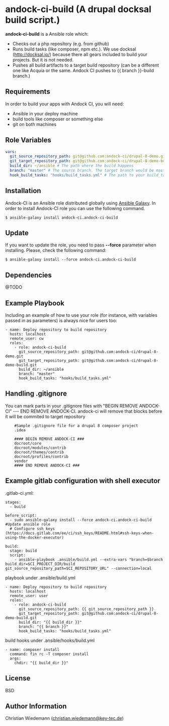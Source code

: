 andock-ci-build (A drupal docksal build script.)
=========

**andock-ci-build** is a Ansible role which:
* Checks out a php repository (e.g. from github)
* Runs build tasks (like composer, npm etc.). We use docksal (http://docksal.io/) because there all gears included to build your projects. But it is not needed. 
* Pushes all build artifacts to a target build repository (can be a different one like Acquia or the same. Andock CI pushes to {{ branch }}-build branch.)  
  

Requirements
------------

In order to build your apps with Andock CI, you will need:

* Ansible in your deploy machine
* build tools like composer or something else
* git on both machines


Role Variables
--------------

```yaml
vars:
  git_source_repository_path: git@github.com:andock-ci/drupal-8-demo.git # The source repository 
  git_target_repository_path: git@github.com:andock-ci/drupal-8-demo-build.git # The target repository. Can be the same repository as the source repository 
  build_dir: ~/ansible # The path where the build happens
  branch: "master" # The source branch. The target branch would be master-build
  hook_build_tasks: "hooks/build_tasks.yml" # The path to your build_tasks hook file
```

Installation
------------

Andock-CI is an Ansible role distributed globally using [Ansible Galaxy](https://galaxy.ansible.com/). In order to install Andock-CI role you can use the following command.

```
$ ansible-galaxy install andock-ci.andock-ci-build
```

Update
------

If you want to update the role, you need to pass **--force** parameter when installing. Please, check the following command:

```
$ ansible-galaxy install --force andock-ci.andock-ci-build
```

Dependencies
------------

@TODO

Example Playbook
----------------

Including an example of how to use your role (for instance, with variables passed in as parameters) is always nice for users too:

    - name: Deploy repository to build repository
      hosts: localhost
      remote_user: cw
      roles:
        - role: andock-ci-build
          git_source_repository_path: git@github.com:andock-ci/drupal-8-demo.git
          git_target_repository_path: git@github.com:andock-ci/drupal-8-demo-build.git
          build_dir: ~/ansible
          branch: "master"
          hook_build_tasks: "hooks/build_tasks.yml"


Handling .gitignore 
----------------

You can mark parts in your .gitignore files with "BEGIN REMOVE ANDOCK-CI" --- END REMOVE ANDOCK-CI.
andock-ci will remove that blocks before it will be commited to target repository
 

        #Sample .gitignore file for a drupal 8 composer project
        .idea
        
        #### BEGIN REMOVE ANDOCK-CI ###
        docroot/core
        docroot/modules/contrib
        docroot/themes/contrib
        docroot/profiles/contrib
        vendor
        #### END REMOVE ANDOCK-CI ###

Example gitlab configuration with shell executor 
----------------
.gitlab-ci.yml:

    stages:
      - build
    
    before_script:
      - sudo ansible-galaxy install --force andock-ci.andock-ci-build #Update ansible role
      # Configure ssh keys (https://docs.gitlab.com/ee/ci/ssh_keys/README.html#ssh-keys-when-using-the-docker-executor)
    
    build:
      stage: build
      script:
        - ansible-playbook .ansible/build.yml --extra-vars "branch=$branch build_dir=$CI_PROJECT_DIR/build git_source_repository_path=$CI_REPOSITORY_URL" --connection=local

playbook under .ansible/build.yml

    - name: Deploy repository to build repository
      hosts: localhost
      remote_user: user
      roles:
        - role: andock-ci-build
          git_source_repository_path: {{ git_source_repository_path }}
          git_target_repository_path: git@github.com:andock-ci/drupal-8-demo-build.git
          build_dir: "{{ build_dir }}"
          branch: "{{ branch }}"
          hook_build_tasks: "hooks/build_tasks.yml"

build hooks under .ansible/hooks/build.yml

    - name: composer install
      command: fin rc -T composer install
      args:
        chdir: "{{ build_dir }}"


License
-------

BSD

Author Information
------------------

Christian Wiedemann (christian.wiedemann@key-tec.de)
